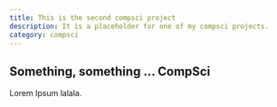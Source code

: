 ```yaml
---
title: This is the second compsci project
description: It is a placeholder for one of my compsci projects.
category: compsci
---
```


## Something, something ... CompSci

Lorem  Ipsum lalala.
